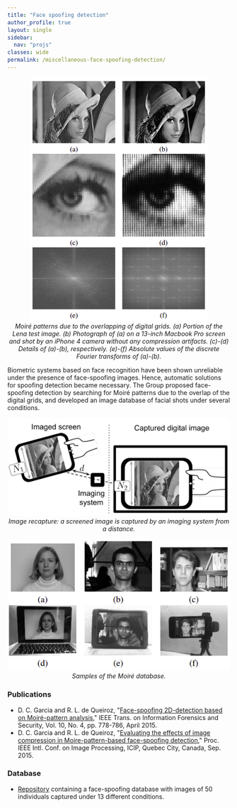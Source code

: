 ```yaml
---
title: "Face spoofing detection"
author_profile: true
layout: single
sidebar:
  nav: "projs"
classes: wide
permalink: /miscellaneous-face-spoofing-detection/
---
```


<p style="text-align:center;">
  <img src="https://github.com/DiogoCaetanoGarcia/minimal-mistakes/raw/master/assets/images/face_spoofing.png"><br>
  <i> Moiré patterns due to the overlapping of digital grids. (a) Portion of the Lena test image. (b) Photograph of (a) on a 13-inch Macbook Pro screen and shot by an iPhone 4 camera without any compression artifacts. (c)-(d) Details of (a)-(b), respectively. (e)-(f) Absolute values of the discrete Fourier transforms of (a)-(b).</i><br>
</p>

Biometric systems based on face recognition have been shown unreliable under the presence of face-spoofing images. Hence, automatic solutions for spoofing detection became necessary. The Group proposed face-spoofing detection by searching for Moiré patterns due to the overlap of the digital grids, and developed an image database of facial shots under several conditions.

<p style="text-align:center;">
  <img src="https://github.com/DiogoCaetanoGarcia/minimal-mistakes/raw/master/assets/images/image_recapture.png"><br>
  <i>Image recapture: a screened image is captured by an imaging system
from a distance.</i><br><br>
  <img src="https://github.com/DiogoCaetanoGarcia/minimal-mistakes/raw/master/assets/images/moire_database.png"><br>
  <i>Samples of the Moiré database.</i><br>
</p>


### Publications

* D. C. Garcia and R. L. de Queiroz, "[Face-spoofing 2D-detection based on Moiré-pattern analysis](http://queiroz.divp.org/papers/ieee_tifs_face_spoofing.pdf)," IEEE Trans. on Information Forensics and Security, Vol. 10, No. 4, pp. 778-786, April 2015.
* D. C. Garcia and R. L. de Queiroz, "[Evaluating the effects of image compression in Moire-pattern-based face-spoofing detection](http://queiroz.divp.org/papers/icip2015diogo.pdf)," Proc. IEEE Intl. Conf. on Image Processing, ICIP, Quebec City, Canada, Sep. 2015.

### Database

* [Repository](https://gitlab.com/diogogarcia/Moire_database) containing a face-spoofing database with images of 50 individuals captured under 13 different conditions.